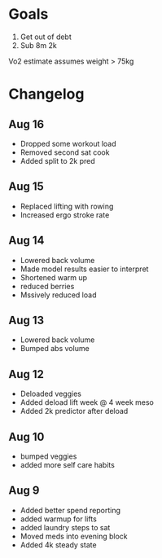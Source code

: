 # Goals
1. Get out of debt
2. Sub 8m 2k

Vo2 estimate assumes weight > 75kg

# Changelog
## Aug 16
- Dropped some workout load
- Removed second sat cook
- Added split to 2k pred

## Aug 15
- Replaced lifting with rowing
- Increased ergo stroke rate

## Aug 14
- Lowered back volume
- Made model results easier to interpret
- Shortened warm up
- reduced berries
- Mssively reduced load

## Aug 13
- Lowered back volume
- Bumped abs volume

## Aug 12
- Deloaded veggies
- Added deload lift week @ 4 week meso
- Added 2k predictor after deload

## Aug 10
- bumped veggies
- added more self care habits

## Aug 9
- Added better spend reporting
- added warmup for lifts
- added laundry steps to sat
- Moved meds into evening block
- Added 4k steady state
